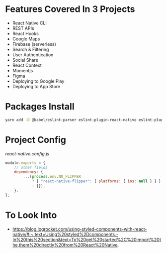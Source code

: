 # Features Covered In 3 Projects

-   React Native CLI
-   REST APIs
-   React Hooks
-   Google Maps
-   Firebase (serverless)
-   Search & Filtering
-   User Authentication
-   Social Share
-   React Context
-   Momentjs
-   Figma
-   Deploying to Google Play
-   Deploying to App Store

# Packages Install

```bash
yarn add -D @babel/eslint-parser eslint-plugin-react-native eslint-plugin-react

```

# Project Config

_react-native.config.js_

```js
module.exports = {
    // other fields
    dependency: {
        ...(process.env.NO_FLIPPER
            ? { "react-native-flipper": { platforms: { ios: null } } }
            : {}),
    },
};
```

# To Look Into

-   https://blog.logrocket.com/using-styled-components-with-react-native/#:~:text=Using%20styled%2Dcomponents,-In%20this%20section&text=To%20get%20started%2C%20import%20the,them%20directly%20from%20React%20Native.
